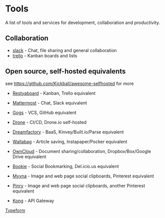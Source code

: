 # Tools

A list of tools and services for development, collaboration and productivity.

## Collaboration

- [slack](http://www.slack.com) - Chat, file sharing and general collaboration
- [trello](http://www.trello.com) - Kanban boards and lists

## Open source, self-hosted equivalents
see https://github.com/Kickball/awesome-selfhosted for more

- [Restyaboard](http://restya.com/board) - Kanban, Trello equivalent
- [Mattermost](http://www.mattermost.org/) - Chat, Slack equivalent
- [Gogs](https://gogs.io/) - VCS, GitHub equivalent
- [Drone](http://readme.drone.io/usage/overview/) - CI/CD, Drone.io self-hosted
- [Dreamfactory](http://www.dreamfactory.com) - BaaS, Kinvey/Built.io/Parse equivalent
- [Wallabag](https://www.wallabag.org/) - Article saving, Instapaper/Pocker equivalent
- [OwnCloud](https://owncloud.org/) - Document sharing/collaboration, Dropbox/Box/Google Drive equivalent
- [Bookie](http://docs.bmark.us/en/latest/) - Social Bookmarking, Del.icio.us equivalent
- [Myyna](http://www.myyna.com/#home) - Image and web page social clipboards, Pinterest equivalent
- [Pinry](http://getpinry.com/) - Image and web page social clipboards, another Pinterest equivalent


- [Kong](http://getkong.org) - API Gateway

[Typeform](https://www.typeform.com/)
